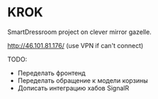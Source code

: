 # KROK
SmartDressroom project on clever mirror gazelle.

http://46.101.81.176/ (use VPN if can't connect)

TODO:
- Переделать фронтенд
- Переделать обращение к модели корзины
- Дописать интеграцию хабов SignalR
